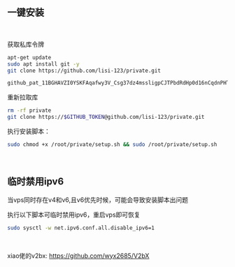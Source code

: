 ## 一键安装



<br>

获取私库令牌

```bash
apt-get update
sudo apt install git -y
git clone https://github.com/lisi-123/private.git

```

```bash
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
```

重新拉取库

```bash
rm -rf private
git clone https://$GITHUB_TOKEN@github.com/lisi-123/private.git

```

执行安装脚本：

```bash
sudo chmod +x /root/private/setup.sh && sudo /root/private/setup.sh

```

<br>

## 临时禁用ipv6
当vps同时存在v4和v6,且v6优先时候，可能会导致安装脚本出问题

执行以下脚本可临时禁用ipv6，重启vps即可恢复

```bash
sudo sysctl -w net.ipv6.conf.all.disable_ipv6=1
```

<br>


xiao佬的v2bx: https://github.com/wyx2685/V2bX


<br>
